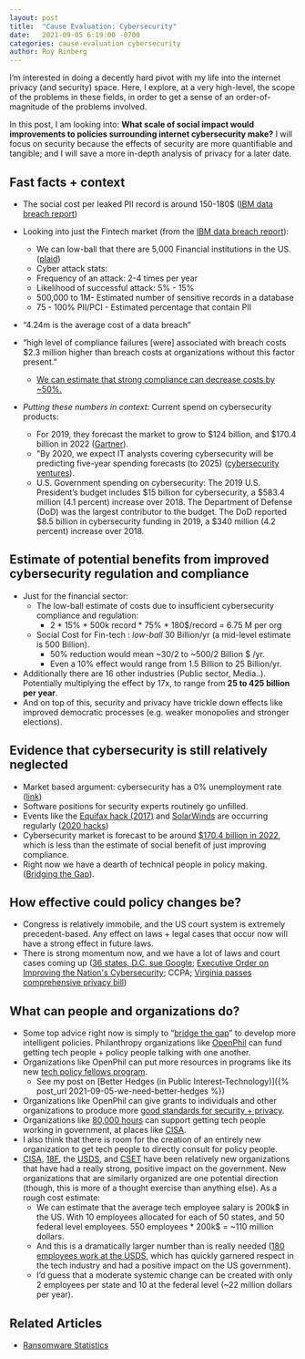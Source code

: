 ```yaml
---
layout: post
title:  "Cause Evaluation: Cybersecurity"
date:   2021-09-05 6:19:00 -0700
categories: cause-evaluation cybersecurity  
author: Roy Rinberg
---
```



I’m interested in doing a decently hard pivot with my life into the internet privacy (and security) space. Here, I explore, at a very high-level, the scope of the problems in these fields, in order to get a sense of an order-of-magnitude of the problems involved.

In this post, I am looking into:
**What scale of social impact would improvements to policies surrounding internet cybersecurity make?**
I will focus on security because the effects of security are more quantifiable and tangible; and I will save a more in-depth analysis of privacy for a later date.

## Fast facts + context
- The social cost per leaked PII record is around 150-180$ ([IBM data breach report](https://www.ibm.com/security/data-breach))
- Looking into just the Fintech market (from the [IBM data breach report](https://www.ibm.com/security/data-breach)):
    - We can low-ball that there are 5,000 Financial institutions in the US. ([plaid](https://plaid.com/blog/how-many-fis/))
    - Cyber attack stats:
    - Frequency of an attack: 2-4 times per year
    - Likelihood of successful attack: 5% - 15% 
    - 500,000 to 1M- Estimated number of sensitive records in a database 
    - 75 - 100% PII/PCI - Estimated percentage that contain PII
- “4.24m is the average cost of a data breach” 
- “high level of compliance failures [were] associated with breach costs $2.3 million higher than breach costs at organizations without this factor present.” 
    - <ins>We can estimate that strong compliance can decrease costs by ~50%. </ins>

- *Putting these numbers in context*: Current spend on cybersecurity products:
    - For 2019, they forecast the market to grow to $124 billion, and $170.4 billion in 2022 ([Gartner](https://www.gartner.com/en/documents/3889055)).
    - "By 2020, we expect IT analysts covering cybersecurity will be predicting five-year spending forecasts (to 2025) ([cybersecurity ventures](https://cybersecurityventures.com/cybersecurity-market-report/)). 
    - U.S. Government spending on cybersecurity: The 2019 U.S. President’s budget includes $15 billion for cybersecurity, a $583.4 million (4.1 percent) increase over 2018. The Department of Defense (DoD) was the largest contributor to the budget. The DoD reported $8.5 billion in cybersecurity funding in 2019, a $340 million (4.2 percent) increase over 2018.

## Estimate of potential benefits from improved cybersecurity regulation and compliance
- Just for the financial sector:
    - The low-ball estimate of costs due to insufficient cybersecurity compliance and regulation: 
        - 2 * 15% * 500k record  * 75% * 180$/record = 6.75 M per org
    - Social Cost for Fin-tech : *low-ball* 30 Billion/yr  (a mid-level estimate is 500 Billion).
        - 50% reduction would mean ~30/2 to ~500/2 Billion $ /yr.
        - Even a 10% effect would range from 1.5 Billion to 25 Billion/yr.
- Additionally there are 16 other industries (Public sector, Media..). Potentially multiplying the effect by 17x, to range from **25 to 425 billion per year**.
- And on top of this, security and privacy have trickle down effects like improved democratic processes (e.g. weaker monopolies and stronger elections).

## Evidence that cybersecurity is still relatively neglected
- Market based argument: cybersecurity has a 0% unemployment rate ([link](https://lifars.com/2021/04/cybersecurity-occupation-hit-a-0-unemployment-rate-we-need-more-experts/))
- Software positions for security experts routinely go unfilled.
- Events like the [Equifax hack (2017)](https://en.wikipedia.org/wiki/2017_Equifax_data_breach) and [SolarWinds](https://en.wikipedia.org/wiki/SolarWinds#2019%E2%80%932020_supply_chain_attacks) are occurring regularly ([2020 hacks](https://hacked.com/largest-breaches-and-hacks-of-2020-the-year-of-the-digital-pandemic/)) 
- Cybersecurity market is forecast to be around [$170.4 billion in 2022](https://www.gartner.com/en/documents/3889055), which is less than the estimate of social benefit of just improving compliance.
- Right now we have a dearth of technical people in policy making. ([Bridging the Gap](https://www.schneier.com/essays/archives/2019/11/we_must_bridge_the_g.html)).

## How effective could policy changes be?
- Congress is relatively immobile, and the US court system is extremely precedent-based. Any effect on laws + legal cases that occur now will have a strong effect in future laws.
- There is strong momentum now, and we have a lot of laws and court cases coming up ([36 states, D.C. sue Google](https://www.politico.com/news/2021/07/07/36-states-dc-sue-google-for-alleged-antitrust-violations-in-its-android-app-store-498622); [Executive Order on Improving the Nation's Cybersecurity](https://www.whitehouse.gov/briefing-room/presidential-actions/2021/05/12/executive-order-on-improving-the-nations-cybersecurity/); CCPA; [Virginia passes comprehensive privacy bill](https://www.gibsondunn.com/virginia-passes-comprehensive-privacy-law/)) 

## What can people and organizations do?
- Some top advice right now is simply to “[bridge the gap](https://www.schneier.com/essays/archives/2019/11/we_must_bridge_the_g.html)” to develop more intelligent policies. Philanthropy organizations like [OpenPhil](https://www.openphilanthropy.org/) can fund getting tech people + policy people talking with one another. 
- Organizations like OpenPhil can put more resources in programs like its new [tech policy fellows program](https://www.openphilanthropy.org/focus/global-catastrophic-risks/technology-policy-fellowship). 
    - See my post on [Better Hedges (in Public Interest-Technology)]({% post_url 2021-09-05-we-need-better-hedges %})
- Organizations like OpenPhil can give grants to individuals and other organizations to produce more [good standards for security + privacy](https://en.wikipedia.org/wiki/NIST_Cybersecurity_Framework).
- Organizations like [80,000 hours](https://80000hours.org/) can support getting tech people working in government, at places like [CISA](https://www.cisa.gov/).
- I also think that there is room for the creation of an entirely new organization to get tech people to directly consult for policy people. 
- [CISA](https://www.cisa.gov/), [18F](https://18f.gsa.gov/), the [USDS](https://www.usds.gov/), and [CSET](https://cset.georgetown.edu/) have been relatively new organizations that have had a really strong, positive impact on the government. New organizations that are similarly organized are one potential direction (though, this is more of a thought exercise than anything else). As a rough cost estimate:
    - We can estimate that the average tech employee salary is 200k$ in the US. With 10 employees allocated for each of 50 states, and 50 federal level employees. 550 employees * 200k$ = ~110 million dollars.
    - And this is a dramatically larger number than is really needed ([180 employees work at the USDS](https://fcw.com/blogs/lectern/2020/11/kelman-digital-service-growth.aspx?m=1), which has quickly garnered respect in the tech industry and had a positive impact on the US government).
    - I’d guess that a moderate systemic change can be created with only 2 employees per state and 10 at the federal level (~22 million dollars per year).


## Related Articles
- [Ransomware Statistics](https://www.varonis.com/blog/ransomware-statistics-2021/)